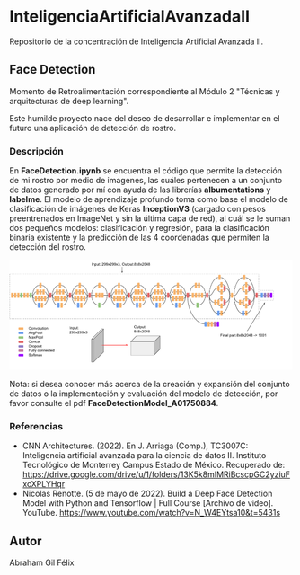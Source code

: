 # InteligenciaArtificialAvanzadaII
Repositorio de la concentración de Inteligencia Artificial Avanzada II.


## Face Detection

Momento de Retroalimentación correspondiente al Módulo 2 "Técnicas y arquitecturas de deep learning".

Este humilde proyecto nace del deseo de desarrollar e implementar en el futuro una aplicación de detección de rostro.

### Descripción

En **FaceDetection.ipynb** se encuentra el código que permite la detección de mi rostro por medio de imagenes, las cuáles pertenecen a un conjunto de datos generado por mí con ayuda de las librerías **albumentations** y **labelme**. El modelo de aprendizaje profundo toma como base el modelo de clasificación de imágenes de Keras **InceptionV3** (cargado con pesos preentrenados en ImageNet y sin la última capa de red), al cuál se le suman dos pequeños modelos: clasificación y regresión, para la clasificación binaria existente y la predicción de las 4 coordenadas que permiten la detección del rostro. 

![Screenshot](M2_DeepLearning/FaceDetection/inceptionv3.png)

Nota: si desea conocer más acerca de la creación y expansión del conjunto de datos o la implementación y evaluación del modelo de detección, por favor consulte el pdf **FaceDetectionModel_A01750884**.

### Referencias
* CNN Architectures. (2022). En J. Arriaga (Comp.), TC3007C: Inteligencia artificial avanzada para la ciencia de datos II. Instituto Tecnológico de Monterrey Campus Estado de México. Recuperado de: https://drive.google.com/drive/u/1/folders/13K5k8mIMRiBcscpGC2yziuFxcXPLYHqr
* Nicolas Renotte. (5 de mayo de 2022). Build a Deep Face Detection Model with Python and Tensorflow | Full Course [Archivo de video]. YouTube. https://www.youtube.com/watch?v=N_W4EYtsa10&t=5431s 


## Autor
Abraham Gil Félix
